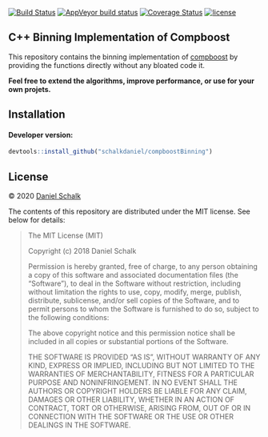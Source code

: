 
<!-- README.md is generated from README.Rmd. Please edit that file -->

[![Build
Status](https://travis-ci.com/schalkdaniel/compboostBinning.svg?branch=master)](https://travis-ci.com/schalkdaniel/compboostBinning)
[![AppVeyor build
status](https://ci.appveyor.com/api/projects/status/github/schalkdaniel/compboostBinning?branch=master&svg=true)](https://ci.appveyor.com/project/schalkdaniel/compboostBinning)
[![Coverage
Status](https://coveralls.io/repos/github/schalkdaniel/compboostBinning/badge.svg?branch=master)](https://coveralls.io/github/schalkdaniel/compboostBinning?branch=master)
[![license](https://img.shields.io/github/license/mashape/apistatus.svg?maxAge=2592000)](#license)

## C++ Binning Implementation of Compboost

This repository contains the binning implementation of
[compboost](https://compboost.org) by providing the functions directly
without any bloated code it.

**Feel free to extend the algorithms, improve performance, or use for
your own projets.**

## Installation

#### Developer version:

``` r
devtools::install_github("schalkdaniel/compboostBinning")
```

## License

© 2020 [Daniel Schalk](https://danielschalk.com)

The contents of this repository are distributed under the MIT license.
See below for details:

> The MIT License (MIT)
> 
> Copyright (c) 2018 Daniel Schalk
> 
> Permission is hereby granted, free of charge, to any person obtaining
> a copy of this software and associated documentation files (the
> “Software”), to deal in the Software without restriction, including
> without limitation the rights to use, copy, modify, merge, publish,
> distribute, sublicense, and/or sell copies of the Software, and to
> permit persons to whom the Software is furnished to do so, subject to
> the following conditions:
> 
> The above copyright notice and this permission notice shall be
> included in all copies or substantial portions of the Software.
> 
> THE SOFTWARE IS PROVIDED “AS IS”, WITHOUT WARRANTY OF ANY KIND,
> EXPRESS OR IMPLIED, INCLUDING BUT NOT LIMITED TO THE WARRANTIES OF
> MERCHANTABILITY, FITNESS FOR A PARTICULAR PURPOSE AND NONINFRINGEMENT.
> IN NO EVENT SHALL THE AUTHORS OR COPYRIGHT HOLDERS BE LIABLE FOR ANY
> CLAIM, DAMAGES OR OTHER LIABILITY, WHETHER IN AN ACTION OF CONTRACT,
> TORT OR OTHERWISE, ARISING FROM, OUT OF OR IN CONNECTION WITH THE
> SOFTWARE OR THE USE OR OTHER DEALINGS IN THE SOFTWARE.
